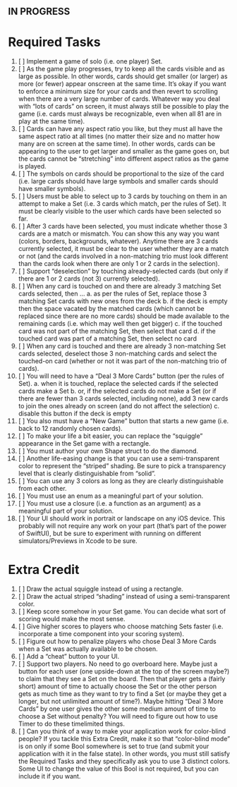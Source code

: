 ## IN PROGRESS 
# Required Tasks 
1. [ ] Implement a game of solo (i.e. one player) Set. 
2.  [ ] As the game play progresses, try to keep all the cards visible and as large as possible. In other words, cards should get smaller (or larger) as more (or fewer) appear onscreen at the same time. It’s okay if you want to enforce a minimum size for your cards and then revert to scrolling when there are a very large number of cards. Whatever way you deal with “lots of cards” on screen, it must always still be possible to play the game (i.e. cards must always be recognizable, even when all 81 are in play at the same time). 
3. [ ] Cards can have any aspect ratio you like, but they must all have the same aspect ratio at all times (no matter their size and no matter how many are on screen at the same time). In other words, cards can be appearing to the user to get larger and smaller as the game goes on, but the cards cannot be “stretching” into different aspect ratios as the game is played. 
4.  [ ] The symbols on cards should be proportional to the size of the card (i.e. large cards should have large symbols and smaller cards should have smaller symbols). 
5.  [ ] Users must be able to select up to 3 cards by touching on them in an attempt to make a Set (i.e. 3 cards which match, per the rules of Set). It must be clearly visible to the user which cards have been selected so far. 
6.  [ ] After 3 cards have been selected, you must indicate whether those 3 cards are a match or mismatch. You can show this any way you want (colors, borders, backgrounds, whatever). Anytime there are 3 cards currently selected, it must be clear to the user whether they are a match or not (and the cards involved in a non-matching trio must look different than the cards look when there are only 1 or 2 cards in the selection). 
7.  [ ] Support “deselection” by touching already-selected cards (but only if there are 1 or 2 cards (not 3) currently selected). 
8.  [ ] When any card is touched on and there are already 3 matching Set cards selected, then … a. as per the rules of Set, replace those 3 matching Set cards with new ones from the deck b. if the deck is empty then the space vacated by the matched cards (which cannot be replaced since there are no more cards) should be made available to the remaining cards (i.e. which may well then get bigger) c. if the touched card was not part of the matching Set, then select that card d. if the touched card was part of a matching Set, then select no card 
9.  [ ] When any card is touched and there are already 3 non-matching Set cards selected, deselect those 3 non-matching cards and select the touched-on card (whether or not it was part of the non-matching trio of cards). 
10. [ ] You will need to have a “Deal 3 More Cards” button (per the rules of Set). a. when it is touched, replace the selected cards if the selected cards make a Set b. or, if the selected cards do not make a Set (or if there are fewer than 3 cards selected, including none), add 3 new cards to join the ones already on screen (and do not affect the selection) c. disable this button if the deck is empty 
11. [ ] You also must have a “New Game” button that starts a new game (i.e. back to 12 randomly chosen cards). 
12. [ ] To make your life a bit easier, you can replace the “squiggle” appearance in the Set game with a rectangle.
13. [ ] You must author your own Shape struct to do the diamond. 
14. [ ] Another life-easing change is that you can use a semi-transparent color to represent the “striped” shading. Be sure to pick a transparency level that is clearly distinguishable from “solid”. 
15. [ ] You can use any 3 colors as long as they are clearly distinguishable from each other. 
16. [ ] You must use an enum as a meaningful part of your solution. 
17. [ ] You must use a closure (i.e. a function as an argument) as a meaningful part of your solution. 
18. [ ] Your UI should work in portrait or landscape on any iOS device. This probably will not require any work on your part (that’s part of the power of SwiftUI), but be sure to experiment with running on different simulators/Previews in Xcode to be sure.
# Extra Credit
1. [ ] Draw the actual squiggle instead of using a rectangle. 
2. [ ] Draw the actual striped “shading” instead of using a semi-transparent color. 
3. [ ] Keep score somehow in your Set game. You can decide what sort of scoring would make the most sense. 
4. [ ] Give higher scores to players who choose matching Sets faster (i.e. incorporate a time component into your scoring system). 
5. [ ] Figure out how to penalize players who chose Deal 3 More Cards when a Set was actually available to be chosen.
6. [ ] Add a “cheat” button to your UI. 
7. [ ] Support two players. No need to go overboard here. Maybe just a button for each user (one upside-down at the top of the screen maybe?) to claim that they see a Set on the board. Then that player gets a (fairly short) amount of time to actually choose the Set or the other person gets as much time as they want to try to find a Set (or maybe they get a longer, but not unlimited amount of time?). Maybe hitting “Deal 3 More Cards” by one user gives the other some medium amount of time to choose a Set without penalty? You will need to figure out how to use Timer to do these timelimited things. 
8. [ ] Can you think of a way to make your application work for color-blind people? If you tackle this Extra Credit, make it so that “color-blind mode” is on only if some Bool somewhere is set to true (and submit your application with it in the false state). In other words, you must still satisfy the Required Tasks and they specifically ask you to use 3 distinct colors. Some UI to change the value of this Bool is not required, but you can include it if you want.